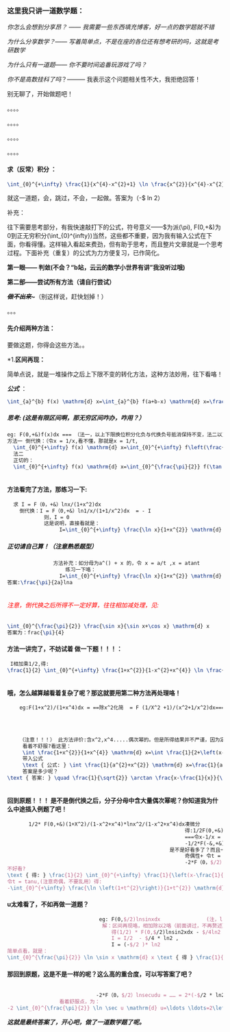  ### 这里我只讲一道数学题：

*你怎么会想到分享昂？       ——  我需要一些东西填充博客，好一点的数学题就不错*

*为什么分享数学？——   写着简单点，不是在座的各位还有想考研的吗，这就是考研数学*

*为什么只有一道题—— 你不要时间追番玩游戏了吗？*

*你不是高数挂科了吗*？———  我表示这个问题相关性不大，我拒绝回答！

别无聊了，开始做题吧！

。。。。

。。。。

。。。。

。。。。

#### 求（反常）积分 ：

```latex
\int_{0}^{+\infty} \frac{1}{x^{4}-x^{2}+1} \ln \frac{x^{2}}{x^{4}-x^{2}+1} \mathrm{d}x 
```

  就这一道题，会，跳过，不会，一起做。答案为（-$ ln 2）

补充：

往下需要思考部分，有我快速敲打下的公式，符号意义——$为派(\pi), F(0,+&)为0到正无穷积分(\int_{0}^{infty})当然，这些都不重要，因为我有输入公式在下面，你看得懂。这样输入看起来费劲，但有助于思考，而且整片文章就是一个思考过程。下面补充（重复）的公式为力方便复习，已作简化。

**第一眼—— 判敛(不会？“b站，云云的数学小世界有讲”我没听过哦)**

**第二部——尝试所有方法（请自行尝试）**

***~~做不出来~~~***（别这样说，赶快划掉！）


。。。

#### 先介绍两种方法：

要做这题，你得会这些方法。。

*1.**区间再现：**

简单点说，就是一堆操作之后上下限不变的转化方法，这种方法妙用，往下看咯！

***公式*** ：

```latex
\int_{a}^{b} f(x) \mathrm{d} x=\int_{a}^{b} f(a+b-x) \mathrm{d} x=\frac{1}{2} \int_{a}^{b} \sqsubset f(x)+f(a+b-x) \sqsupset \mathrm{d} x
```


##### 思考:        (这是有限区间啊，那无穷区间咋办，咋用？）

```latex
eg: F(0,+&)f(x)dx === （法一，以上下限换位积分化负与代换负号抵消保持不变，法二以正切特殊性化归）
方法一 倒代换：（令x = 1/x,看不懂，那就是x = 1/t,
  \int_{0}^{+\infty} f(x) \mathrm{d} x=\int_{0}^{+\infty} f\left(\frac{1}{t}\right)     \frac{1}{t^{2}} \mathrm{d} t
  法二
  正切的：
  \int_{0}^{+\infty} f(x) \mathrm{d} x=\int_{0}^{\frac{\pi}{2}} f(\tan x) \sec ^{2} x   \mathrm{d} x=\int_{0}^{\frac{\pi}{2}} f(\cot x) \csc ^{2} x \mathrm{d} x
     
```


   #### 方法看完了方法，那练习一下:

   ```latex
     求 I = F（0，+&）lnx/(1+x^2)dx
       倒代换：I = F（0,+&）ln1/x/(1+1/x^2)dx  = - I
               则，I = 0
               这是说明，直接看就是：
                    I=\int_{0}^{+\infty} \frac{\ln x}{1+x^{2}} \mathrm{d} x=-I=0
   ```

  ##### 正切请自己算！（注意熟悉题型）

```               latex
               方法补充：如分母为a^() + x 的，令 x = a/t ,x = atant
                   练习一下咯：
                 I=\int_{0}^{+\infty} \frac{\ln x}{1+x^{2}} \mathrm{d} x= - I                           =0\int_{0}^{+\infty} \frac{\ln x}{a^{2}+x^{2}} \mathrm{d} x
答案:\frac{\pi}{2a}lna 
             
```



###### <span style="color:red"> 注意，倒代换之后所得不一定好算，往往相加减处理，见:</span>

```latex 
\int_{0}^{\frac{\pi}{2}} \frac{\sin x}{\sin x+\cos x} \mathrm{d} x
答案为：frac{\pi}{4}
```

  #### 方法一讲完了，不妨试着   做一下题！！！：

```    latex
 I相加乘1/2,得:
\frac{1}{2} \int_{0}^{+\infty} \frac{1+x^{2}}{1-x^{2}+x^{4}} \ln \frac{x^{2}}{1-x^{2}+x^{4}} \mathrm{d} x
                 
```

  #### 哦，怎么越算越看着复杂了呢？那这就要用第二种方法再处理咯！

  ``` latex
      eg:F(1+x^2)/(1+x^4)dx = ==除x^2化简  = F (1/X^2 +1)/(x^2+1/x^2)dx=====凑微分，把分子看作（x-1/x）的导，
      
                                                                          原式= F 1/(2+(x-1/x)^2)d(x-1/x)
                                                                          带入公式F1/(a^2+x^2)dx = 1/a * arctan x/a + C
                                                                          得:1/2^(1/2)arctan (x-1/x)/2^(1/2)
      （注意！！！） 此方法评价:含x^2,x^4.....偶次幂的。但是所得结果并不严谨，因为定义域改变(比如答案中有1/x,x!=0,I不连续了)。解决办法：分段函数，以后补充
       看着不舒服?看这里：
       \int \frac{1+x^{2}}{1+x^{4}} \mathrm{d} x=\int \frac{1}{2+\left(x-\frac{1}{x}\right)^{2}} \mathrm{d}\left(x-\frac{1}{x}\right)
       带入公式
       \text { 公式: } \int \frac{1}{a^{2}+x^{2}} \mathrm{d} x=\frac{1}{a} \arctan \frac{x}{a}+c
       答案是多少呢？
\text { 答案: } \quad \frac{1}{\sqrt{2}} \arctan \frac{x-\frac{1}{x}}{\sqrt{2}}+c
       
  ```

  #### 回到原题！！！   是不是倒代换之后，分子分母中含大量偶次幂呢？你知道我为什么中途插入例题了吧！

```    latex
       1/2* F(0,+&)(1+X^2)/(1-x^2+x^4)*lnx^2/(1-x^2+x^4)dx凑微分
                                                          得:1/2F(0,+&) 1/((x-1/x)^2+1)ln 1/((x-1/x)^2+1)d(x-1/x)
                                                          ===令x-1/x =  t 得：
                                                          -1/2*F(-&,+&)ln(1+t^2)/(1+t^2)dt
                                                     是不是好看多了？而且一眼就能看出来它收敛（为什么要管他是不是收敛的呢？你看那积分限，我们要用奇偶性）
                                                          奇偶性+ 令t = tanu,得
                                                          -2*F（0，$/2）lnsecudu
不好看?
\text { 得: } \frac{1}{2} \int_{0}^{+\infty} \frac{1}{\left(x-\frac{1}{x}\right)^{2}+1} \ln \frac{1}{\left(x-\frac{1}{x}\right)^{2}+1} \mathrm{d}\left(x-\frac{1}{x}\right)
令t = tanu,(注意奇偶，不要乱用）得:
-\int_{0}^{+\infty} \frac{\ln \left(1+t^{2}\right)}{1+t^{2}} \mathrm{d} t, t=\tan u, 
```

  #### u太难看了，不如再做一道题？

  ```latex
                                eg: F(0,$/2)lnsinxdx               (注，ln里为三角函数，d后面也是三角函数时，分部积分法才有用)
                                 解：区间再现咯，相加除以2咯（前面讲过，不再赘述）
                                    得(1/2) * F(0,$/2)lnsin2xdx - $/4ln2
                                    I = I/2  - $/4 * ln2 , 
                                    I = (-$/2 )* ln2
简单点看，就是：
\int_{0}^{\frac{\pi}{2}} \ln \sin x \mathrm{d} x \text { 得 } \frac{1}{2} \int_{0}^{\frac{\pi}{2}} \ln \sin 2 x \mathrm{d} x \ln \sin 2 x d x-\frac{\pi}{4} \ln 2 I=\frac{I}{2}-\frac{\pi}{4} \ln 2, I=\left(-\frac{\pi}{2}\right) \ln 2
  ```

 #### 那回到原题，这是不是一样的呢？这么高的重合度，可以写答案了吧？

 ```latex
                           
                              -2*F（0，$/2）lnsecudu = …… = 2*(-$/2 * ln2) = -$ln2
                  看着舒服点，为：
-2 \int_{0}^{\frac{\pi}{2}} \ln \sec u \mathrm{d} u=\ldots \ldots=2\left(-\frac{\pi}{2} \cdot \ln 2\right)=-\pi \ln 2
 ```

 ***这就是最终答案了，开心吧，做了一道数学题了呢。***
       
